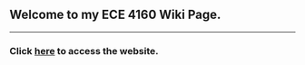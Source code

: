 ## Welcome to my ECE 4160 Wiki Page.
---
### Click [**here**](https://sg758.github.io/ece4160-website) to access the website.